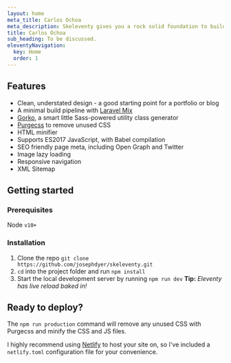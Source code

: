 ```yaml
---
layout: home
meta_title: Carlos Ochoa
meta_description: Skeleventy gives you a rock solid foundation to build fast and accessible static websites.
title: Carlos Ochoa
sub_heading: To be discussed.
eleventyNavigation:
  key: Home
  order: 1
---
```


## Features

- Clean, understated design - a good starting point for a portfolio or blog
- A minimal build pipeline with [Laravel Mix](https://laravel-mix.com/docs/5.0/basic-example)
- [Gorko](https://github.com/hankchizljaw/gorko), a smart little Sass-powered utility class generator
- [Purgecss](https://purgecss.com/) to remove unused CSS
- HTML minifier
- Supports ES2017 JavaScript, with Babel compilation
- SEO friendly page meta, including Open Graph and Twitter
- Image lazy loading
- Responsive navigation
- XML Sitemap

## Getting started

### Prerequisites
Node `v10+`

### Installation

1. Clone the repo `git clone https://github.com/josephdyer/skeleventy.git`
2. `cd` into the project folder and run `npm install`
3. Start the local development server by running `npm run dev` **Tip:** _Eleventy has live reload baked in!_

## Ready to deploy?

The ```npm run production``` command will remove any unused CSS with Purgecss and minify the CSS and JS files.

I highly recommend using [Netlify](https://www.netlify.com) to host your site on, so I've included a ```netlify.toml``` configuration file for your convenience.

